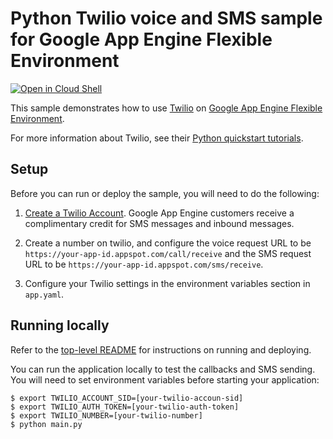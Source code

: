 # Python Twilio voice and SMS sample for Google App Engine Flexible Environment

[![Open in Cloud Shell][shell_img]][shell_link]

[shell_img]: http://gstatic.com/cloudssh/images/open-btn.png
[shell_link]: https://console.cloud.google.com/cloudshell/open?git_repo=https://github.com/GoogleCloudPlatform/python-docs-samples&page=editor&open_in_editor=appengine/flexible_python37_and_earlier/twilio/README.md

This sample demonstrates how to use [Twilio](https://www.twilio.com) on [Google App Engine Flexible Environment](https://cloud.google.com/appengine).

For more information about Twilio, see their [Python quickstart tutorials](https://www.twilio.com/docs/quickstart/python).

## Setup

Before you can run or deploy the sample, you will need to do the following:

1. [Create a Twilio Account](http://ahoy.twilio.com/googlecloudplatform). Google App Engine
customers receive a complimentary credit for SMS messages and inbound messages.

2. Create a number on twilio, and configure the voice request URL to be ``https://your-app-id.appspot.com/call/receive``
and the SMS request URL to be ``https://your-app-id.appspot.com/sms/receive``.

3. Configure your Twilio settings in the environment variables section in ``app.yaml``.

## Running locally

Refer to the [top-level README](../README.md) for instructions on running and deploying.

You can run the application locally to test the callbacks and SMS sending. You
will need to set environment variables before starting your application:

    $ export TWILIO_ACCOUNT_SID=[your-twilio-accoun-sid]
    $ export TWILIO_AUTH_TOKEN=[your-twilio-auth-token]
    $ export TWILIO_NUMBER=[your-twilio-number]
    $ python main.py
